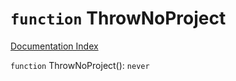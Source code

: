 # `function` ThrowNoProject

[Documentation Index](../README.md)

`function` ThrowNoProject(): `never`

